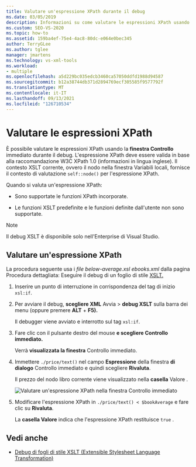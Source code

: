 ```yaml
---
title: Valutare un'espressione XPath durante il debug
ms.date: 03/05/2019
description: Informazioni su come valutare le espressioni XPath usando la finestra Controllo immediato durante il debug.
ms.custom: SEO-VS-2020
ms.topic: how-to
ms.assetid: 159ba4ef-75e4-4ac8-80dc-e064e0bec345
author: TerryGLee
ms.author: tglee
manager: jmartens
ms.technology: vs-xml-tools
ms.workload:
- multiple
ms.openlocfilehash: a5d229bc035edcb3460ca57050ddfd1988d94587
ms.sourcegitcommit: b12a38744db371d2894769ecf305585f9577792f
ms.translationtype: MT
ms.contentlocale: it-IT
ms.lasthandoff: 09/13/2021
ms.locfileid: "126710534"
---
```

# <a name="evaluate-xpath-expressions"></a>Valutare le espressioni XPath

È possibile valutare le espressioni XPath usando la **finestra Controllo** immediato durante il debug. L'espressione XPath deve essere valida in base alla raccomandazione W3C XPath 1.0 (informazioni in lingua inglese). Il contesto XSLT corrente, ovvero il nodo nella finestra Variabili locali, fornisce il contesto di valutazione `self::node()` per l'espressione  XPath.

Quando si valuta un'espressione XPath:

- Sono supportate le funzioni XPath incorporate.

- Le funzioni XSLT predefinite e le funzioni definite dall'utente non sono supportate.

> [!NOTE]
> Il debug XSLT è disponibile solo nell'Enterprise di Visual Studio.

## <a name="evaluate-an-xpath-expression"></a>Valutare un'espressione XPath

La procedura seguente usa i *file below-average.xsl* *ebooks.xml* dalla pagina Procedura dettagliata: Eseguire il debug di un foglio di stile [XSLT.](../xml-tools/walkthrough-debug-an-xslt-style-sheet.md#sample-files)

1. Inserire un punto di interruzione in corrispondenza del tag di inizio `xsl:if`.

2. Per avviare il debug, **scegliere XML** Avvia  >  **debug XSLT** sulla barra dei menu (oppure premere **ALT** + **F5).**

   Il debugger viene avviato e interrotto sul tag `xsl:if`.

3. Fare clic con il pulsante destro del mouse **e scegliere Controllo immediato.**

   Verrà **visualizzata la finestra** Controllo immediato.

4. Immettere `./price/text()` nel campo **Espressione** della finestra **di dialogo** Controllo immediato e quindi scegliere **Rivaluta**.

   Il prezzo del nodo libro corrente viene visualizzato nella **casella** Valore .

   ![Valutare un'espressione XPath nella finestra Controllo immediato](media/quickwatch-price.png)

5. Modificare l'espressione XPath in `./price/text() < $bookAverage` e fare clic su **Rivaluta**.

   La **casella Valore** indica che l'espressione XPath restituisce `true` .

## <a name="see-also"></a>Vedi anche

- [Debug di fogli di stile XSLT (Extensible Stylesheet Language Transformation)](../xml-tools/debugging-xslt.md)
